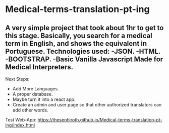 # Medical-terms-translation-pt-ing

A very simple project that took about 1hr to get to this stage. 
Basically, you search for a medical term in English, and shows the equivalent in Portuguese.
Technologies used:
-JSON.
-HTML.
-BOOTSTRAP.
-Basic Vanilla Javascript
Made for Medical Interpreters.
--------------------------------------------------------------------------------------------
Next Steps:

- Add More Languages.
- A proper database.
- Maybe turn it into a react app.
- Create an admin and user page so that other authorized translators can add other words.


Test Web-App:
https://thesephiroth.github.io/Medical-terms-translation-pt-ing/index.html
